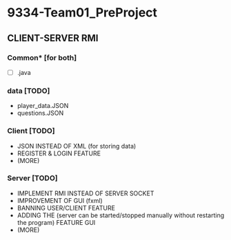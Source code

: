 # 9334-Team01_PreProject

## CLIENT-SERVER RMI

### Common* [for both]
- [ ] .java

### data [TODO]
- player_data.JSON
- questions.JSON

### Client [TODO]
- JSON INSTEAD OF XML (for storing data)
- REGISTER & LOGIN FEATURE
- (MORE)

### Server [TODO]
- IMPLEMENT RMI INSTEAD OF SERVER SOCKET
- IMPROVEMENT OF GUI (fxml)
- BANNING USER/CLIENT FEATURE
- ADDING THE (server can be started/stopped manually without restarting the program) FEATURE GUI
- (MORE)
